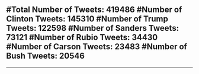 #Total Number of Tweets: 419486 
#Number of Clinton Tweets: 145310
#Number of Trump Tweets: 122598
#Number of Sanders Tweets: 73121
#Number of Rubio Tweets: 34430
#Number of Carson Tweets: 23483
#Number of Bush Tweets: 20546
---
---
